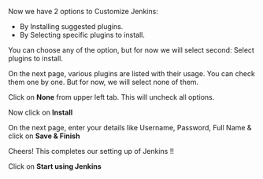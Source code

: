 Now we have 2 options to Customize Jenkins:

 + By Installing suggested plugins.
 + By Selecting specific plugins to install.

You can choose any of the option, but for now we will select second: Select plugins to install.

On the next page, various plugins are listed with their usage. You can check them one by one.
But for now, we will select none of them.

Click on **None** from upper left tab. This will uncheck all options.

Now click on **Install**

On the next page, enter your details like Username, Password, Full Name & click on **Save & Finish**

Cheers! This completes our setting up of Jenkins !!

Click on **Start using Jenkins**
